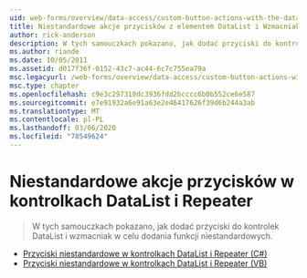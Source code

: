 ```yaml
---
uid: web-forms/overview/data-access/custom-button-actions-with-the-datalist-and-repeater/index
title: Niestandardowe akcje przycisków z elementem DataList i Wzmacniake | Microsoft Docs
author: rick-anderson
description: W tych samouczkach pokazano, jak dodać przyciski do kontrolek DataList i wzmacniak w celu dodania funkcji niestandardowych.
ms.author: riande
ms.date: 10/05/2011
ms.assetid: d017f36f-0152-43c7-ac44-6c7c755ea79a
msc.legacyurl: /web-forms/overview/data-access/custom-button-actions-with-the-datalist-and-repeater
msc.type: chapter
ms.openlocfilehash: c9e3c297310dc3936fdd2bcccc6b0b552ce6e587
ms.sourcegitcommit: e7e91932a6e91a63e2e46417626f39d6b244a3ab
ms.translationtype: MT
ms.contentlocale: pl-PL
ms.lasthandoff: 03/06/2020
ms.locfileid: "78549624"
---
```

# <a name="custom-button-actions-with-the-datalist-and-repeater"></a>Niestandardowe akcje przycisków w kontrolkach DataList i Repeater

> W tych samouczkach pokazano, jak dodać przyciski do kontrolek DataList i wzmacniak w celu dodania funkcji niestandardowych.

- [Przyciski niestandardowe w kontrolkach DataList i Repeater (C#)](custom-buttons-in-the-datalist-and-repeater-cs.md)
- [Przyciski niestandardowe w kontrolkach DataList i Repeater (VB)](custom-buttons-in-the-datalist-and-repeater-vb.md)
